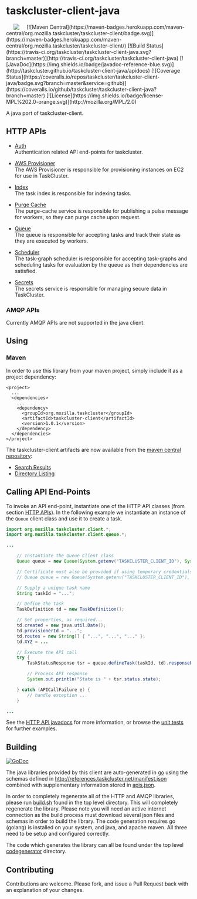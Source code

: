 # taskcluster-client-java
<img hspace="20" align="left" src="https://tools.taskcluster.net/lib/assets/taskcluster-120.png" />
[![Maven Central](https://maven-badges.herokuapp.com/maven-central/org.mozilla.taskcluster/taskcluster-client/badge.svg)](https://maven-badges.herokuapp.com/maven-central/org.mozilla.taskcluster/taskcluster-client/)
[![Build Status](https://travis-ci.org/taskcluster/taskcluster-client-java.svg?branch=master)](http://travis-ci.org/taskcluster/taskcluster-client-java)
[![JavaDoc](https://img.shields.io/badge/javadoc-reference-blue.svg)](http://taskcluster.github.io/taskcluster-client-java/apidocs)
[![Coverage Status](https://coveralls.io/repos/taskcluster/taskcluster-client-java/badge.svg?branch=master&service=github)](https://coveralls.io/github/taskcluster/taskcluster-client-java?branch=master)
[![License](https://img.shields.io/badge/license-MPL%202.0-orange.svg)](http://mozilla.org/MPL/2.0)

A java port of taskcluster-client.

## HTTP APIs

* [Auth](http://taskcluster.github.io/taskcluster-client-java/apidocs/org/mozilla/taskcluster/client/auth/Auth.html)  
  Authentication related API end-points for taskcluster.

* [AWS Provisioner](http://taskcluster.github.io/taskcluster-client-java/apidocs/org/mozilla/taskcluster/client/awsprovisioner/AwsProvisioner.html)  
  The AWS Provisioner is responsible for provisioning instances on EC2 for use in TaskCluster.

* [Index](http://taskcluster.github.io/taskcluster-client-java/apidocs/org/mozilla/taskcluster/client/index/Index.html)  
  The task index is responsible for indexing tasks.

* [Purge Cache](http://taskcluster.github.io/taskcluster-client-java/apidocs/org/mozilla/taskcluster/client/purgecache/PurgeCache.html)  
  The purge-cache service is responsible for publishing a pulse message for workers, so they can purge cache upon request.

* [Queue](http://taskcluster.github.io/taskcluster-client-java/apidocs/org/mozilla/taskcluster/client/queue/Queue.html)  
  The queue is responsible for accepting tasks and track their state as they are executed by workers.

* [Scheduler](http://taskcluster.github.io/taskcluster-client-java/apidocs/org/mozilla/taskcluster/client/scheduler/Scheduler.html)  
  The task-graph scheduler is responsible for accepting task-graphs and scheduling tasks for evaluation by the queue as their dependencies are satisfied.

* [Secrets](http://taskcluster.github.io/taskcluster-client-java/apidocs/org/mozilla/taskcluster/client/secrets/Secrets.html)  
  The secrets service is responsible for managing secure data in TaskCluster.

### AMQP APIs

Currently AMQP APIs are not supported in the java client.

## Using

### Maven

In order to use this library from your maven project, simply include it as a project dependency:

```
<project>
  ...
  <dependencies>
    ...
    <dependency>
      <groupId>org.mozilla.taskcluster</groupId>
      <artifactId>taskcluster-client</artifactId>
      <version>1.0.1</version>
    </dependency>
  </dependencies>
</project>
```

The taskcluster-client artifacts are now available from the [maven central repository](http://central.sonatype.org/):

* [Search Results](http://search.maven.org/#search|gav|1|g%3A%22org.mozilla.taskcluster%22%20AND%20a%3A%22taskcluster-client%22)
* [Directory Listing](https://repo1.maven.org/maven2/org/mozilla/taskcluster/taskcluster-client/1.0.1/)

## Calling API End-Points

To invoke an API end-point, instantiate one of the HTTP API classes (from section [HTTP APIs](#http-apis)).
In the following example we instantiate an instance of the `Queue` client class and use it to create a task.

```java
import org.mozilla.taskcluster.client.*;
import org.mozilla.taskcluster.client.queue.*;

...

    // Instantiate the Queue Client class
    Queue queue = new Queue(System.getenv("TASKCLUSTER_CLIENT_ID"), System.getenv("TASKCLUSTER_ACCESS_TOKEN"));

    // Certificate must also be provided if using temporary credentials
    // Queue queue = new Queue(System.getenv("TASKCLUSTER_CLIENT_ID"), System.getenv("TASKCLUSTER_ACCESS_TOKEN"), System.getenv("TASKCLUSTER_CERTIFICATE"));

    // Supply a unique task name
    String taskId = "...";

    // Define the task
    TaskDefinition td = new TaskDefinition();

    // Set properties, as required...
    td.created = new java.util.Date();
    td.provisionerId = "...";
    td.routes = new String[] { "...", "...", "..." };
    td.XYZ = ...

    // Execute the API call
    try {
        TaskStatusResponse tsr = queue.defineTask(taskId, td).responsePayload;

        // Process API response
        System.out.println("State is " + tsr.status.state);

    } catch (APICallFailure e) {
        // handle exception ...
    }

...
```

See the [HTTP API javadocs](#http-apis) for more information, or browse the [unit tests](https://github.com/taskcluster/taskcluster-client-java/tree/master/src/test/java/org/mozilla/taskcluster) for further examples.
## Building

[![GoDoc](https://godoc.org/github.com/taskcluster/taskcluster-client-java?status.svg)](https://godoc.org/github.com/taskcluster/taskcluster-client-java)

The java libraries provided by this client are auto-generated in
[go](https://golang.org/) using the schemas defined in
http://references.taskcluster.net/manifest.json combined with supplementary
information stored in
[apis.json](https://github.com/taskcluster/taskcluster-client-java/blob/master/codegenerator/model/apis.json).

In order to completely regenerate all of the HTTP and AMQP libraries, please run
[build.sh](https://github.com/taskcluster/taskcluster-client-java/blob/master/build.sh)
found in the top level directory. This will completely regenerate the library.
Please note you will need an active internet connection as the build process
must download several json files and schemas in order to build the library. The
code generation requires go (golang) is installed on your system, and java, and
apache maven. All three need to be setup and configured correctly.

The code which generates the library can all be found under the top level
[codegenerator](https://github.com/taskcluster/taskcluster-client-java/tree/master/codegenerator)
directory.

## Contributing

Contributions are welcome. Please fork, and issue a Pull Request back with an explanation of your changes.
